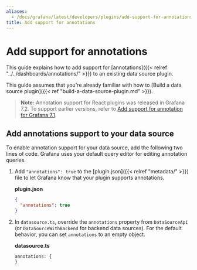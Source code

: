 ```yaml
---
aliases:
  - /docs/grafana/latest/developers/plugins/add-support-for-annotations/
title: Add support for annotations
---
```


# Add support for annotations

This guide explains how to add support for [annotations]({{< relref "../../dashboards/annotations/" >}}) to an existing data source plugin.

This guide assumes that you're already familiar with how to [Build a data source plugin]({{< ref "build-a-data-source-plugin.md" >}}).

> **Note:** Annotation support for React plugins was released in Grafana 7.2. To support earlier versions, refer to [Add support for annotation for Grafana 7.1](https://grafana.com/docs/grafana/v7.1/developers/plugins/add-support-for-annotations/).

## Add annotations support to your data source

To enable annotation support for your data source, add the following two lines of code. Grafana uses your default query editor for editing annotation queries.

1. Add `"annotations": true` to the [plugin.json]({{< relref "metadata/" >}}) file to let Grafana know that your plugin supports annotations.

   **plugin.json**

   ```json
   {
     "annotations": true
   }
   ```

2. In `datasource.ts`, override the `annotations` property from `DataSourceApi` (or `DataSourceWithBackend` for backend data sources). For the default behavior, you can set `annotations` to an empty object.

   **datasource.ts**

   ```ts
   annotations: {
   }
   ```
